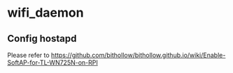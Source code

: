 # wifi_daemon
## Config hostapd
Please refer to https://github.com/bithollow/bithollow.github.io/wiki/Enable-SoftAP-for-TL-WN725N-on-RPI
